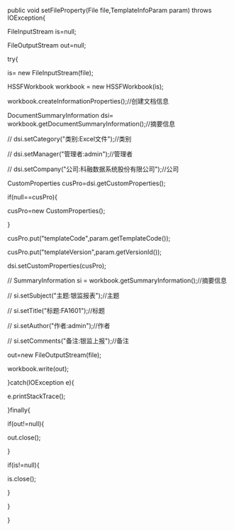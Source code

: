 public void setFileProperty\(File file,TemplateInfoParam param\) throws IOException{

 FileInputStream is=null;

 FileOutputStream out=null;

try{

 is= new FileInputStream\(file\);

 HSSFWorkbook workbook = new HSSFWorkbook\(is\);

 workbook.createInformationProperties\(\);//创建文档信息

 DocumentSummaryInformation dsi= workbook.getDocumentSummaryInformation\(\);//摘要信息

// dsi.setCategory\("类别:Excel文件"\);//类别

// dsi.setManager\("管理者:admin"\);//管理者

// dsi.setCompany\("公司:科融数据系统股份有限公司"\);//公司

 CustomProperties cusPro=dsi.getCustomProperties\(\);

 if\(null==cusPro\){

cusPro=new CustomProperties\(\);

 }

 cusPro.put\("templateCode",param.getTemplateCode\(\)\);

 cusPro.put\("templateVersion",param.getVersionId\(\)\);

 dsi.setCustomProperties\(cusPro\);

// SummaryInformation si = workbook.getSummaryInformation\(\);//摘要信息

// si.setSubject\("主题:银监报表"\);//主题

// si.setTitle\("标题:FA1601"\);//标题

// si.setAuthor\("作者:admin"\);//作者

// si.setComments\("备注:银监上报"\);//备注

 out=new FileOutputStream\(file\);

 workbook.write\(out\);

 }catch\(IOException e\){

 e.printStackTrace\(\);

 }finally{

if\(out!=null\){

out.close\(\);

}

if\(is!=null\){

is.close\(\);

}

 }

 }

